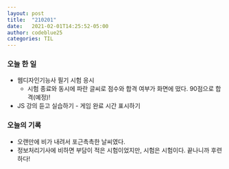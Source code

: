 ```yaml
---
layout: post
title:  "210201"
date:   2021-02-01T14:25:52-05:00
author: codeblue25
categories: TIL
---
```


<h3>오늘 한 일</h3>

* 웹디자인기능사 필기 시험 응시
  * 시험 종료와 동시에 파란 글씨로 점수와 합격 여부가 화면에 떴다. 90점으로 합격(예정)!
* JS 강의 듣고 실습하기 - 게임 완료 시간 표시하기


<h3>오늘의 기록</h3>

* 오랜만에 비가 내려서 포근촉촉한 날씨였다.
* 정보처리기사에 비하면 부담이 적은 시험이었지만, 시험은 시험이다. 끝나니까 후련하다!
